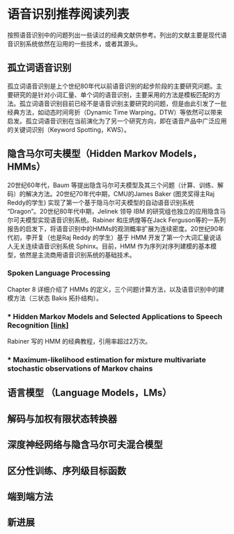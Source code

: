 # 语音识别推荐阅读列表

按照语音识别中的问题列出一些读过的经典文献供参考。列出的文献主要是现代语音识别系统依然在沿用的一些技术，或者其源头。

## 孤立词语音识别

孤立词语音识别是上个世纪80年代以前语音识别的起步阶段的主要研究问题。主要研究的是针对小词汇量、单个词的语音识别，主要采用的方法是模板匹配的方法。孤立词语音识别目前已经不是语音识别主要研究的问题，但是由此引发了一批经典方法，如动态时间弯折（Dynamic Time Warping，DTW）等依然可以带来启发。孤立词语音识别在当前演化为了另一个研究方向，即在语音产品中广泛应用的关键词识别（Keyword Spotting，KWS）。

## 隐含马尔可夫模型（Hidden Markov Models，HMMs）

20世纪60年代，Baum 等提出隐含马尔可夫模型及其三个问题（计算、训练、解码）的解决方法。20世纪70年代中期，CMU的James Baker (图灵奖得主Raj Reddy的学生) 实现了第一个基于隐马尔可夫模型的自动语音识别系统 “Dragon”。20世纪80年代中期，Jelinek 领导 IBM 的研究组也独立的应用隐含马尔可夫模型实现语音识别系统。Rabiner 和庄炳煌等在Jack Ferguson等的一系列报告的启发下，将语音识别中的HMMs的观测概率扩展为连续密度。20世纪90年代初，李开复（也是Raj Reddy 的学生）基于 HMM 开发了第一个大词汇量说话人无关连续语音识别系统 Sphinx。目前，HMM 作为序列对序列建模的基本模型，依然是主流商用语音识别系统的基础技术。

### Spoken Language Processing 

Chapter 8 详细介绍了 HMMs 的定义，三个问题计算方法，以及语音识别中的建模方法（三状态 Bakis 拓扑结构）。

### * Hidden Markov Models and Selected Applications to Speech Recognition [[link](https://www.robots.ox.ac.uk/~vgg/rg/papers/hmm.pdf)]

 Rabiner 写的 HMM 的经典教程，引用率超过2万次。

### * Maximum-likelihood estimation for mixture multivariate stochastic observations of Markov chains



## 语言模型 （Language Models，LMs）

## 解码与加权有限状态转换器

## 深度神经网络与隐含马尔可夫混合模型

## 区分性训练、序列级目标函数

## 端到端方法

## 新进展

## 

## 